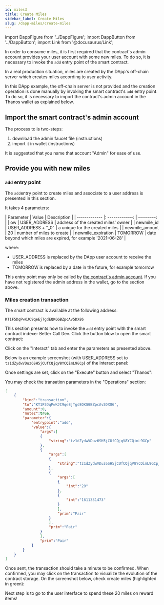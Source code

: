 ```yaml
---
id: miles3
title: Create Miles
sidebar_label: Create Miles
slug: /dapp-miles/create-miles
---
```


import DappFigure from '../DappFigure';
import DappButton from '../DappButton';
import Link from '@docusaurus/Link';


In order to consume miles, it is first required that the contract's admin account provides your user account with some new miles. To do so, it is necessary to invoke the `add` entry point of the smart contract.

In a real production situation, miles are created by the DApp's off-chain server which creates miles according to user activity.

In this DApp example, the off-chain server is not provided and the creation operation is done manually by invoking the smart contract's `add` entry point. To do so, it is necessary to import the contract's admin account in the Thanos wallet as explained below.

## Import the smart contract's admin account

The process to is two-steps:
1. download the admin faucet file (<Link to="/docs/dapp-tools/faucet#admin-account">instructions</Link>)
2. import it in wallet (<Link to="/docs/dapp-tools/thanos#import-faucet-file">instructions</Link>)

It is suggested that you name that account "Admin" for ease of use.

## Provide you with new miles

### `add` entry point

The `add`entry point to create miles and associate to a user address is presented in <Link to="/docs/dapp-miles/miles-contract-interface#add">this section</Link>.

It takes 4 parameters:

| Parameter | Value | Description |
| ------------- |: -------------: | ---------: |
| ow | USER_ADDRESS |  address of the created miles' owner |
| newmile_id       | USER_ADDRESS + "_0" | a unique for the created miles  |
| newmile_amount   | 20 | number of miles to create  |
| newmile_expiration | TOMORROW | date beyond which miles are expired, for example '2021-06-28' |

where:
* USER_ADDRESS is replaced by the DApp user account to receive the miles
* TOMORROW is replaced by a date in the future, for example tomorrow

This entry point may only be called by <u>the contract's admin account</u>. If you have not registered the admin address in the wallet, go to the section above.

### Miles creation transaction

The smart contract is available at the following address:

```
KT1F5DqPwKJC9qeEjTgdEQKGGBZpcAv5DX86
```

This section presents how to invoke the `add` entry point with the smart contract indexer <Link to="/docs/dapp-tools/bcd">Better Call Dev</Link>. Click the button blow to open the smart contract:

<DappButton url="https://better-call.dev/delphinet/KT1F5DqPwKJC9qeEjTgdEQKGGBZpcAv5DX86/operations" txt="open smart contract"/>

Click on the "Interact" tab and enter the parameters as presented above.

Below is an example screenshot (with USER_ADDRESS set to `tz1dZydwVDuz6SH5jCUfCQjqV8YCQimL9GCp`) of the interact panel:

<DappFigure img='bcd-miles-2.png' width='100%'/>

Once settings are set, click on the "Execute" button and select "Thanos":

<DappFigure img='bcd-miles-3.png' width='60%'/>

You may check the transation parameters in the "Operations" section:

```json
[
    {
        "kind":"transaction",
        "to":"KT1F5DqPwKJC9qeEjTgdEQKGGBZpcAv5DX86",
        "amount":0,
        "mutez":true,
        "parameter":{
            "entrypoint":"add",
            "value":{
                "args":[
                {
                    "string":"tz1dZydwVDuz6SH5jCUfCQjqV8YCQimL9GCp"
                },
                {
                    "args":[
                    {
                        "string":"tz1dZydwVDuz6SH5jCUfCQjqV8YCQimL9GCp_0"
                    },
                    {
                        "args":[
                        {
                            "int":"20"
                        },
                        {
                            "int":"1611331473"
                        }
                        ],
                        "prim":"Pair"
                    }
                    ],
                    "prim":"Pair"
                }
                ],
                "prim":"Pair"
            }
        }
    }
]

```

Once sent, the transaction should take a minute to be confirmed. When confirmed, you may click on the transaction to visualize the evolution of the contract storage. On the screenshot below, check create miles (highlighted in green):

<DappFigure img='bcd-miles-4.png' width='100%'/>

Next step is to go to the user interface to spend these 20 miles on reward items!







